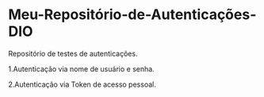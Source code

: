 # Meu-Repositório-de-Autenticações-DIO
Repositório de testes de autenticações.

1.Autenticação via nome de usuário e senha.

2.Autenticação via Token de acesso pessoal.
